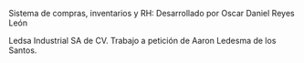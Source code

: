 Sistema de compras, inventarios y RH:
Desarrollado por Oscar Daniel Reyes León

Ledsa Industrial SA de CV.
Trabajo a petición de Aaron Ledesma de los Santos.